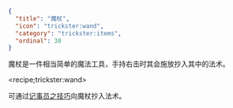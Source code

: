 ```json
{
  "title": "魔杖",
  "icon": "trickster:wand",
  "category": "trickster:items",
  "ordinal": 30
}
```

魔杖是一件相当简单的魔法工具，手持右击时其会施放抄入其中的法术。

<recipe;trickster:wand>

可通过[记事员之技巧](^trickster:tricks/basic#4)向魔杖抄入法术。
